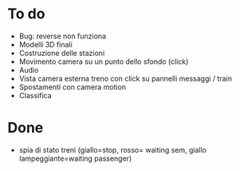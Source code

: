 # To do

  * Bug: reverse non funziona
  * Modelli 3D finali
  * Costruzione delle stazioni
  * Movimento camera su un punto dello sfondo (click) 
  * Audio
  * Vista camera esterna treno con click su pannelli messaggi / train
  * Spostamenti con camera motion
  * Classifica


# Done

  * spia di stato treni (giallo=stop, rosso= waiting sem, giallo lampeggiante=waiting passenger)
    